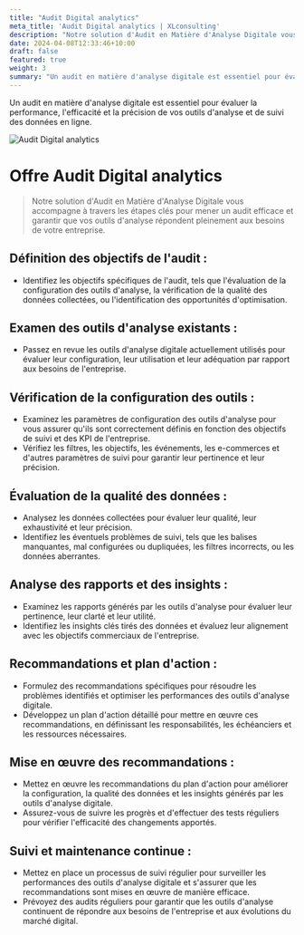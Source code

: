 ```yaml
---
title: "Audit Digital analytics"
meta_title: 'Audit Digital analytics | XLconsulting'
description: "Notre solution d'Audit en Matière d'Analyse Digitale vous accompagne à travers les étapes clés pour mener un audit efficace et garantir que vos outils d'analyse répondent pleinement aux besoins de votre entreprise."
date: 2024-04-08T12:33:46+10:00
draft: false
featured: true
weight: 3
summary: "Un audit en matière d'analyse digitale est essentiel pour évaluer la performance, l'efficacité et la précision de vos outils d'analyse et de suivi des données en ligne."
---
```


Un audit en matière d'analyse digitale est essentiel pour évaluer la performance, l'efficacité et la précision de vos outils d'analyse et de suivi des données en ligne.

![Audit Digital analytics](/images/austin-distel-nGc5RT2HmF0-unsplash.jpg)

# Offre Audit Digital analytics

>  Notre solution d'Audit en Matière d'Analyse Digitale vous accompagne à travers les étapes clés pour mener un audit efficace et garantir que vos outils d'analyse répondent pleinement aux besoins de votre entreprise.

## Définition des objectifs de l'audit :
- Identifiez les objectifs spécifiques de l'audit, tels que l'évaluation de la configuration des outils d'analyse, la vérification de la qualité des données collectées, ou l'identification des opportunités d'optimisation.

## Examen des outils d'analyse existants :
- Passez en revue les outils d'analyse digitale actuellement utilisés pour évaluer leur configuration, leur utilisation et leur adéquation par rapport aux besoins de l'entreprise.

## Vérification de la configuration des outils :
- Examinez les paramètres de configuration des outils d'analyse pour vous assurer qu'ils sont correctement définis en fonction des objectifs de suivi et des KPI de l'entreprise.
- Vérifiez les filtres, les objectifs, les événements, les e-commerces et d'autres paramètres de suivi pour garantir leur pertinence et leur précision.

## Évaluation de la qualité des données :
- Analysez les données collectées pour évaluer leur qualité, leur exhaustivité et leur précision.
- Identifiez les éventuels problèmes de suivi, tels que les balises manquantes, mal configurées ou dupliquées, les filtres incorrects, ou les données aberrantes.

## Analyse des rapports et des insights :
- Examinez les rapports générés par les outils d'analyse pour évaluer leur pertinence, leur clarté et leur utilité.
- Identifiez les insights clés tirés des données et évaluez leur alignement avec les objectifs commerciaux de l'entreprise.

## Recommandations et plan d'action :
- Formulez des recommandations spécifiques pour résoudre les problèmes identifiés et optimiser les performances des outils d'analyse digitale.
- Développez un plan d'action détaillé pour mettre en œuvre ces recommandations, en définissant les responsabilités, les échéanciers et les ressources nécessaires.

## Mise en œuvre des recommandations :
- Mettez en œuvre les recommandations du plan d'action pour améliorer la configuration, la qualité des données et les insights générés par les outils d'analyse digitale.
- Assurez-vous de suivre les progrès et d'effectuer des tests réguliers pour vérifier l'efficacité des changements apportés.

## Suivi et maintenance continue :
- Mettez en place un processus de suivi régulier pour surveiller les performances des outils d'analyse digitale et s'assurer que les recommandations sont mises en œuvre de manière efficace.
- Prévoyez des audits réguliers pour garantir que les outils d'analyse continuent de répondre aux besoins de l'entreprise et aux évolutions du marché digital.
